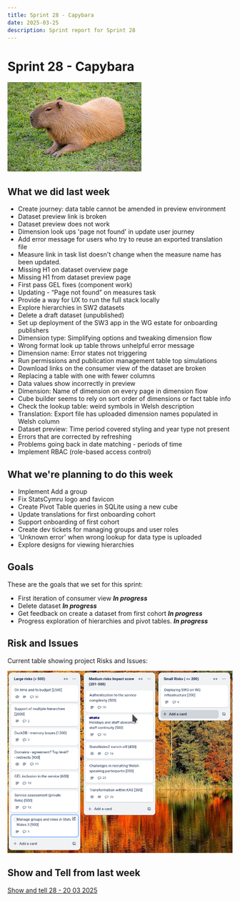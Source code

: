```yaml
---
title: Sprint 28 - Capybara
date: 2025-03-25
description: Sprint report for Sprint 28
---
```


# Sprint 28 - Capybara

![Capybara](capybara.png)

## What we did last week

- Create journey: data table cannot be amended in preview environment
- Dataset preview link is broken
- Dataset preview does not work
- Dimension look ups 'page not found' in update user journey
- Add error message for users who try to reuse an exported translation file
- Measure link in task list doesn't change when the measure name has been updated.
- Missing H1 on dataset overview page
- Missing H1 from dataset preview page
- First pass GEL fixes (component work)
- Updating - “Page not found” on measures task 
- Provide a way for UX to run the full stack locally
- Explore hierarchies in SW2 datasets
- Delete a draft dataset (unpublished)
- Set up deployment of the SW3 app in the WG estate for onboarding publishers
- Dimension type: Simplifying options and tweaking dimension flow
- Wrong format look up table throws unhelpful error message
- Dimension name: Error states not triggering
- Run permissions and publication management table top simulations
- Download links on the consumer view of the dataset are broken
- Replacing a table with one with fewer columns
- Data values show incorrectly in preview
- Dimension: Name of dimension on every page in dimension flow
- Cube builder seems to rely on sort order of dimensions or fact table info
- Check the lookup table: weird symbols in Welsh description
- Translation: Export file has uploaded dimension names populated in Welsh column
- Dataset preview: Time period covered styling and year type not present
- Errors that are corrected by refreshing
- Problems going back in date matching - periods of time 
- Implement RBAC (role-based access control)

## What we're planning to do this week

- Implement Add a group
- Fix StatsCymru logo and favicon
- Create Pivot Table queries in SQLite using a new cube
- Update translations for first onboarding cohort
- Support onboarding of first cohort
- Create dev tickets for managing groups and user roles
- 'Unknown error' when wrong lookup for data type is uploaded
- Explore designs for viewing hierarchies

## Goals

These are the goals that we set for this sprint:

- First iteration of consumer view <span class="badge bg-info">_**In progress**_</span>
- Delete dataset <span class="badge bg-info">_**In progress**_</span>
- Get feedback on create a dataset from first cohort <span class="badge bg-info">_**In progress**_</span>
- Progress exploration of hierarchies and pivot tables. <span class="badge bg-info">_**In progress**_</span>

## Risk and Issues

Current table showing project Risks and Issues:

![Risks and Issues](risks20250325.png)

## Show and Tell from last week

[Show and tell 28 - 20 03 2025](https://drive.google.com/file/d/1Wm_dfUrxPm_qzQDTDP5mll3YJRcz3gzD/view?usp=sharing)

